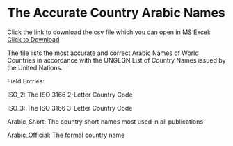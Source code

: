 The Accurate Country Arabic Names
====

Click the link to download the csv file which you can open in MS Excel: <a href="https://github.com/MohsenAlyafei/Countries/ArabicNames/Countries_ISO_To_Arabic.csv" ISO_To_Arabic_Countries>Click to Download</a>

The file lists the most accurate and correct Arabic Names of World Countries in accordance with the UNGEGN List of Country Names issued by the United Nations.

Field Entries:

ISO_2: The ISO 3166 2-Letter Country Code

ISO_3: The ISO 3166 3-Letter Country Code

Arabic_Short: The country short names most used in all publications

Arabic_Official: The formal country name

